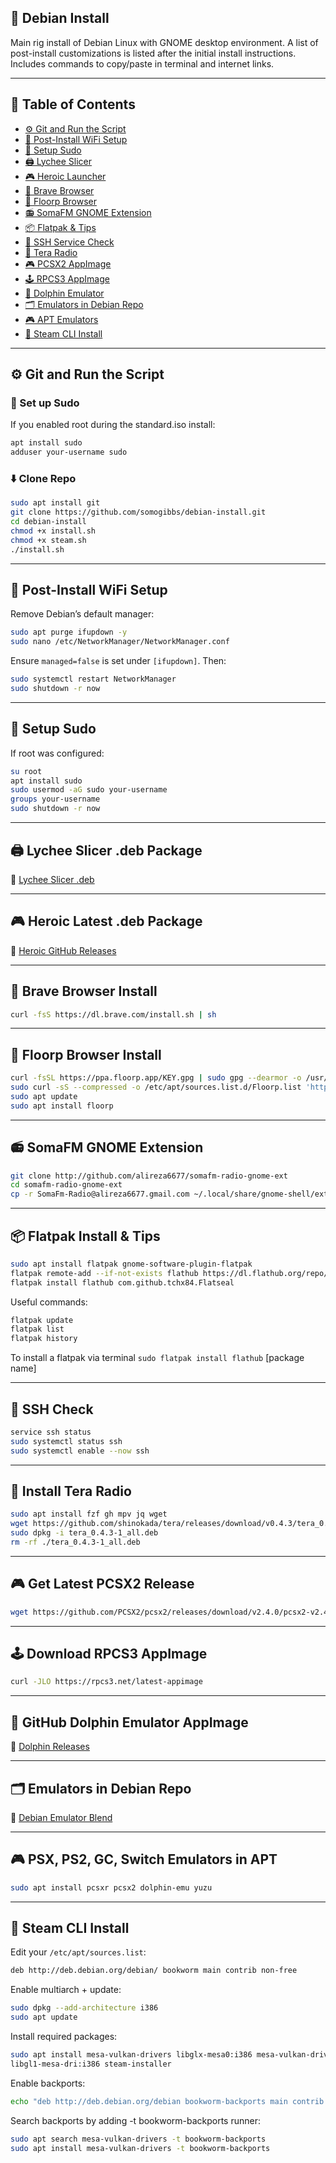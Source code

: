 ## 🐧 Debian Install

Main rig install of Debian Linux with GNOME desktop environment. A list of post-install customizations is listed after the initial install instructions. Includes commands to copy/paste in terminal and internet links.

---

## 🔗 Table of Contents

- [⚙️ Git and Run the Script](#️-git-and-run-the-script)
- [📶 Post-Install WiFi Setup](#-post-install-wifi-setup)
- [🔐 Setup Sudo](#-setup-sudo)
- [🖨️ Lychee Slicer](#-lychee-slicer-deb-package)
- [🎮 Heroic Launcher](#-heroic-latest-deb-package)
- [🦁 Brave Browser](#-brave-browser-install)
- [🦊 Floorp Browser](#-floorp-browser-install)
- [📻 SomaFM GNOME Extension](#-soma-fm-desktop)
- [📦 Flatpak & Tips](#-flatpak-install--tips)
- [🧰 SSH Service Check](#-ssh-check)
- [📡 Tera Radio](#-install-tera-radio)
- [🎮 PCSX2 AppImage](#-get-latest-pcsx2-release)
- [🕹️ RPCS3 AppImage](#-download-rpcs3-appimage)
- [🐬 Dolphin Emulator](#-github-dolphin-emulator-appimage)
- [🗂️ Emulators in Debian Repo](#-list-of-emulators-in-debian-repo)
- [🎮 APT Emulators](#-psx-ps2-gc-switch-emulators-in-apt)
- [🧪 Steam CLI Install](#-steam-cli-install)

---

## ⚙️ Git and Run the Script

### 🔑 Set up Sudo
If you enabled root during the standard.iso install:
```bash
apt install sudo
adduser your-username sudo
```

### ⬇️ Clone Repo
```bash
sudo apt install git
git clone https://github.com/somogibbs/debian-install.git
cd debian-install
chmod +x install.sh
chmod +x steam.sh
./install.sh
```

---

## 📶 Post-Install WiFi Setup

Remove Debian’s default manager:
```bash
sudo apt purge ifupdown -y
sudo nano /etc/NetworkManager/NetworkManager.conf
```
Ensure `managed=false` is set under `[ifupdown]`. Then:
```bash
sudo systemctl restart NetworkManager
sudo shutdown -r now
```

---

## 🔐 Setup Sudo

If root was configured:
```bash
su root
apt install sudo
sudo usermod -aG sudo your-username
groups your-username
sudo shutdown -r now
```

---

## 🖨️ Lychee Slicer .deb Package  
🔗 [Lychee Slicer .deb](https://mango3d.io/download-lychee-slicer)

---

## 🎮 Heroic Latest .deb Package  
🔗 [Heroic GitHub Releases](https://github.com/Heroic-Games-Launcher/HeroicGamesLauncher/releases)

---

## 🦁 Brave Browser Install
```bash
curl -fsS https://dl.brave.com/install.sh | sh
```

---

## 🦊 Floorp Browser Install
```bash
curl -fsSL https://ppa.floorp.app/KEY.gpg | sudo gpg --dearmor -o /usr/share/keyrings/Floorp.gpg
sudo curl -sS --compressed -o /etc/apt/sources.list.d/Floorp.list 'https://ppa.floorp.app/Floorp.list'
sudo apt update
sudo apt install floorp
```

---

## 📻 SomaFM GNOME Extension
```bash
git clone http://github.com/alireza6677/somafm-radio-gnome-ext
cd somafm-radio-gnome-ext
cp -r SomaFm-Radio@alireza6677.gmail.com ~/.local/share/gnome-shell/extensions/
```

---

## 📦 Flatpak Install & Tips
```bash
sudo apt install flatpak gnome-software-plugin-flatpak
flatpak remote-add --if-not-exists flathub https://dl.flathub.org/repo/flathub.flatpakrepo
flatpak install flathub com.github.tchx84.Flatseal
```

Useful commands:
```bash
flatpak update
flatpak list
flatpak history
```
To install a flatpak via terminal
      `sudo flatpak install flathub` [package name]

---

## 🧰 SSH Check
```bash
service ssh status
sudo systemctl status ssh
sudo systemctl enable --now ssh
```

---

## 📡 Install Tera Radio
```bash
sudo apt install fzf gh mpv jq wget
wget https://github.com/shinokada/tera/releases/download/v0.4.3/tera_0.4.3-1_all.deb
sudo dpkg -i tera_0.4.3-1_all.deb
rm -rf ./tera_0.4.3-1_all.deb
```

---

## 🎮 Get Latest PCSX2 Release
```bash
wget https://github.com/PCSX2/pcsx2/releases/download/v2.4.0/pcsx2-v2.4.0-linux-appimage-x64-Qt.AppImage)
```

---

## 🕹️ Download RPCS3 AppImage
```bash
curl -JLO https://rpcs3.net/latest-appimage
```

---

## 🐬 GitHub Dolphin Emulator AppImage  
🔗 [Dolphin Releases](https://github.com/pkgforge-dev/Dolphin-emu-AppImage/releases/latest)

---

## 🗂️ Emulators in Debian Repo  
🔗 [Debian Emulator Blend](https://blends.debian.org/games/tasks/emulator)

---

## 🎮 PSX, PS2, GC, Switch Emulators in APT
```bash
sudo apt install pcsxr pcsx2 dolphin-emu yuzu
```

---

## 🧪 Steam CLI Install

Edit your `/etc/apt/sources.list`:
```bash
deb http://deb.debian.org/debian/ bookworm main contrib non-free
```

Enable multiarch + update:
```bash
sudo dpkg --add-architecture i386
sudo apt update
```

Install required packages:
```bash
sudo apt install mesa-vulkan-drivers libglx-mesa0:i386 mesa-vulkan-drivers:i386 \
libgl1-mesa-dri:i386 steam-installer
```

Enable backports:
```bash
echo "deb http://deb.debian.org/debian bookworm-backports main contrib non-free-firmware" | sudo tee -a /etc/apt/sources.list
```

Search backports by adding -t bookworm-backports runner:
```bash
sudo apt search mesa-vulkan-drivers -t bookworm-backports
sudo apt install mesa-vulkan-drivers -t bookworm-backports
```
